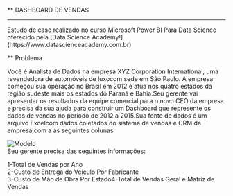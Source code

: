 ** DASHBOARD DE VENDAS
<HR>
Estudo de caso realizado no curso Microsoft Power BI Para Data Science oferecido pela [Data Science Academy!](https://www.datascienceacademy.com.br)<br>

** Problema

Você é Analista de Dados na empresa XYZ Corporation International, uma revendedora de automóveis de luxocom sede em São Paulo. A empresa começou sua operação no Brasil em 2012 e atua nos quatro estados da região sudeste mais os estados do Paraná e Bahia.Seu gerente vai apresentar os resultados da equipe comercial para o novo CEO da empresa e precisa da sua ajuda para construir um Dashboard que represente os dados de vendas no período de 2012 a 2015.Sua fonte de dados é um arquivo Excelcom dados coletados do sistema de vendas e CRM da empresa,com a as seguintes colunas<br>

![Modelo](https://i.ibb.co/jhXQHrm/dados1.jpg)
<br>
Seu gerente precisa das seguintes informações:<br>

1-Total de Vendas por Ano<br>
2-Custo de Entrega do Veículo Por Fabricante<br>
3-Custo de Mão de Obra Por Estado4-Total de Vendas Geral e Matriz de Vendas
